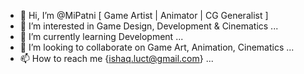 - 👋 Hi, I’m @MiPatni [ Game Artist | Animator | CG Generalist ]
- 👀 I’m interested in Game Design, Development & Cinematics ...
- 🌱 I’m currently learning Development ...
- 💞️ I’m looking to collaborate on Game Art, Animation, Cinematics ...
- 📫 How to reach me {ishaq.luct@gmail.com} ...

<!---
MiPatni/MiPatni is a ✨ special ✨ repository because its `README.md` (this file) appears on your GitHub profile.
You can click the Preview link to take a look at your changes.
--->
